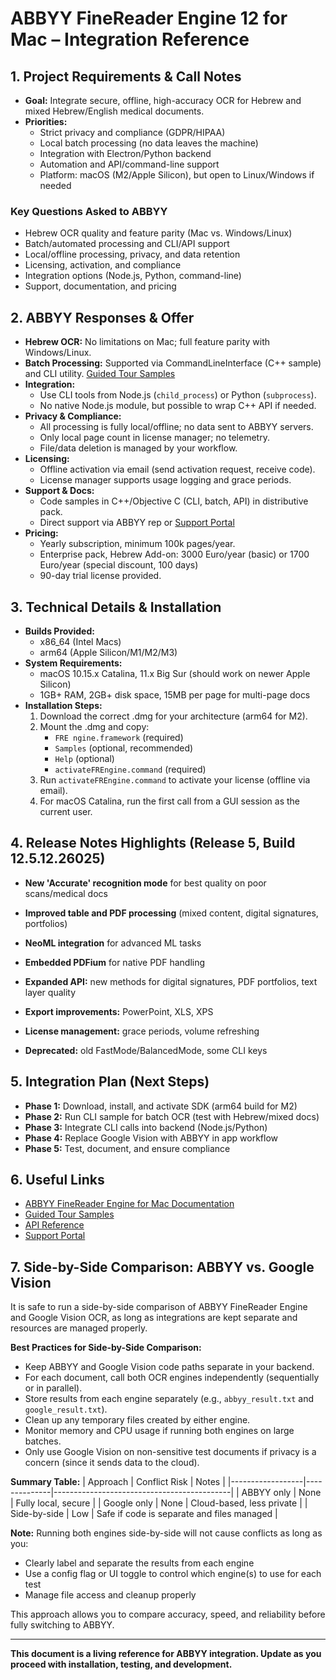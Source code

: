 # ABBYY FineReader Engine 12 for Mac – Integration Reference

## 1. Project Requirements & Call Notes
- **Goal:** Integrate secure, offline, high-accuracy OCR for Hebrew and mixed Hebrew/English medical documents.
- **Priorities:**
  - Strict privacy and compliance (GDPR/HIPAA)
  - Local batch processing (no data leaves the machine)
  - Integration with Electron/Python backend
  - Automation and API/command-line support
  - Platform: macOS (M2/Apple Silicon), but open to Linux/Windows if needed

### Key Questions Asked to ABBYY
- Hebrew OCR quality and feature parity (Mac vs. Windows/Linux)
- Batch/automated processing and CLI/API support
- Local/offline processing, privacy, and data retention
- Licensing, activation, and compliance
- Integration options (Node.js, Python, command-line)
- Support, documentation, and pricing

## 2. ABBYY Responses & Offer
- **Hebrew OCR:** No limitations on Mac; full feature parity with Windows/Linux.
- **Batch Processing:** Supported via CommandLineInterface (C++ sample) and CLI utility. [Guided Tour Samples](https://help.abbyy.com/en-us/finereaderengine_mac/12/user_guide/guidedtour_samples/)
- **Integration:**
  - Use CLI tools from Node.js (`child_process`) or Python (`subprocess`).
  - No native Node.js module, but possible to wrap C++ API if needed.
- **Privacy & Compliance:**
  - All processing is fully local/offline; no data sent to ABBYY servers.
  - Only local page count in license manager; no telemetry.
  - File/data deletion is managed by your workflow.
- **Licensing:**
  - Offline activation via email (send activation request, receive code).
  - License manager supports usage logging and grace periods.
- **Support & Docs:**
  - Code samples in C++/Objective C (CLI, batch, API) in distributive pack.
  - Direct support via ABBYY rep or [Support Portal](https://support.abbyy.com/hc/en-us/requests/new)
- **Pricing:**
  - Yearly subscription, minimum 100k pages/year.
  - Enterprise pack, Hebrew Add-on: 3000 Euro/year (basic) or 1700 Euro/year (special discount, 100 days)
  - 90-day trial license provided.

## 3. Technical Details & Installation
- **Builds Provided:**
  - x86_64 (Intel Macs)
  - arm64 (Apple Silicon/M1/M2/M3)
- **System Requirements:**
  - macOS 10.15.x Catalina, 11.x Big Sur (should work on newer Apple Silicon)
  - 1GB+ RAM, 2GB+ disk space, 15MB per page for multi-page docs
- **Installation Steps:**
  1. Download the correct .dmg for your architecture (arm64 for M2).
  2. Mount the .dmg and copy:
     - `FRE
     ngine.framework` (required)
     - `Samples` (optional, recommended)
     - `Help` (optional)
     - `activateFREngine.command` (required)
  3. Run `activateFREngine.command` to activate your license (offline via email).
  4. For macOS Catalina, run the first call from a GUI session as the current user.

## 4. Release Notes Highlights (Release 5, Build 12.5.12.26025)
- **New 'Accurate' recognition mode** for best quality on poor scans/medical docs
- **Improved table and PDF processing** (mixed content, digital signatures, portfolios)

- **NeoML integration** for advanced ML tasks
- **Embedded PDFium** for native PDF handling
- **Expanded API:** new methods for digital signatures, PDF portfolios, text layer quality
- **Export improvements:** PowerPoint, XLS, XPS
- **License management:** grace periods, volume refreshing
- **Deprecated:** old FastMode/BalancedMode, some CLI keys

## 5. Integration Plan (Next Steps)
- **Phase 1:** Download, install, and activate SDK (arm64 build for M2)
- **Phase 2:** Run CLI sample for batch OCR (test with Hebrew/mixed docs)
- **Phase 3:** Integrate CLI calls into backend (Node.js/Python)
- **Phase 4:** Replace Google Vision with ABBYY in app workflow
- **Phase 5:** Test, document, and ensure compliance

## 6. Useful Links
- [ABBYY FineReader Engine for Mac Documentation](https://help.abbyy.com/en-us/finereaderengine_mac/12/user_guide/)
- [Guided Tour Samples](https://help.abbyy.com/en-us/finereaderengine_mac/12/user_guide/guidedtour_samples/)
- [API Reference](https://help.abbyy.com/en-us/finereaderengine_mac/12/user_guide/apireference_engine_startlogging/)
- [Support Portal](https://support.abbyy.com/hc/en-us/requests/new)

## 7. Side-by-Side Comparison: ABBYY vs. Google Vision

It is safe to run a side-by-side comparison of ABBYY FineReader Engine and Google Vision OCR, as long as integrations are kept separate and resources are managed properly.

**Best Practices for Side-by-Side Comparison:**
- Keep ABBYY and Google Vision code paths separate in your backend.
- For each document, call both OCR engines independently (sequentially or in parallel).
- Store results from each engine separately (e.g., `abbyy_result.txt` and `google_result.txt`).
- Clean up any temporary files created by either engine.
- Monitor memory and CPU usage if running both engines on large batches.
- Only use Google Vision on non-sensitive test documents if privacy is a concern (since it sends data to the cloud).

**Summary Table:**
| Approach         | Conflict Risk | Notes                                      |
|------------------|--------------|--------------------------------------------|
| ABBYY only       | None         | Fully local, secure                        |
| Google only      | None         | Cloud-based, less private                  |
| Side-by-side     | Low          | Safe if code is separate and files managed |

**Note:**
Running both engines side-by-side will not cause conflicts as long as you:
- Clearly label and separate the results from each engine
- Use a config flag or UI toggle to control which engine(s) to use for each test
- Manage file access and cleanup properly

This approach allows you to compare accuracy, speed, and reliability before fully switching to ABBYY.

---

**This document is a living reference for ABBYY integration. Update as you proceed with installation, testing, and development.** 